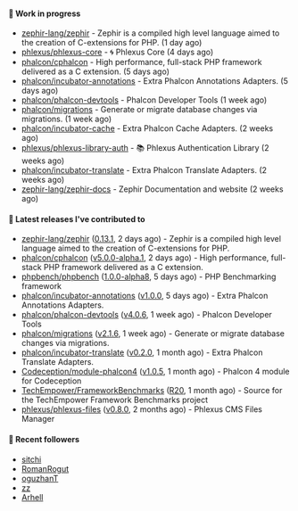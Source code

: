 #### :wrench: Work in progress

- [zephir-lang/zephir](https://github.com/zephir-lang/zephir) - Zephir is a compiled high level language aimed to the creation of C-extensions for PHP. (1 day ago)
- [phlexus/phlexus-core](https://github.com/phlexus/phlexus-core) - :cyclone: Phlexus Core (4 days ago)
- [phalcon/cphalcon](https://github.com/phalcon/cphalcon) - High performance, full-stack PHP framework delivered as a C extension. (5 days ago)
- [phalcon/incubator-annotations](https://github.com/phalcon/incubator-annotations) - Extra Phalcon Annotations Adapters. (5 days ago)
- [phalcon/phalcon-devtools](https://github.com/phalcon/phalcon-devtools) - Phalcon Developer Tools (1 week ago)
- [phalcon/migrations](https://github.com/phalcon/migrations) - Generate or migrate database changes via migrations. (1 week ago)
- [phalcon/incubator-cache](https://github.com/phalcon/incubator-cache) - Extra Phalcon Cache Adapters. (2 weeks ago)
- [phlexus/phlexus-library-auth](https://github.com/phlexus/phlexus-library-auth) - :books: Phlexus Authentication Library (2 weeks ago)
- [phalcon/incubator-translate](https://github.com/phalcon/incubator-translate) - Extra Phalcon Translate Adapters. (2 weeks ago)
- [zephir-lang/zephir-docs](https://github.com/zephir-lang/zephir-docs) - Zephir Documentation and website (2 weeks ago)

#### :pushpin: Latest releases I've contributed to

- [zephir-lang/zephir](https://github.com/zephir-lang/zephir) ([0.13.1](https://github.com/zephir-lang/zephir/releases/tag/0.13.1), 2 days ago) - Zephir is a compiled high level language aimed to the creation of C-extensions for PHP.
- [phalcon/cphalcon](https://github.com/phalcon/cphalcon) ([v5.0.0-alpha.1](https://github.com/phalcon/cphalcon/releases/tag/v5.0.0-alpha.1), 2 days ago) - High performance, full-stack PHP framework delivered as a C extension.
- [phpbench/phpbench](https://github.com/phpbench/phpbench) ([1.0.0-alpha8](https://github.com/phpbench/phpbench/releases/tag/1.0.0-alpha8), 5 days ago) - PHP Benchmarking framework
- [phalcon/incubator-annotations](https://github.com/phalcon/incubator-annotations) ([v1.0.0](https://github.com/phalcon/incubator-annotations/releases/tag/v1.0.0), 5 days ago) - Extra Phalcon Annotations Adapters.
- [phalcon/phalcon-devtools](https://github.com/phalcon/phalcon-devtools) ([v4.0.6](https://github.com/phalcon/phalcon-devtools/releases/tag/v4.0.6), 1 week ago) - Phalcon Developer Tools
- [phalcon/migrations](https://github.com/phalcon/migrations) ([v2.1.6](https://github.com/phalcon/migrations/releases/tag/v2.1.6), 1 week ago) - Generate or migrate database changes via migrations.
- [phalcon/incubator-translate](https://github.com/phalcon/incubator-translate) ([v0.2.0](https://github.com/phalcon/incubator-translate/releases/tag/v0.2.0), 1 month ago) - Extra Phalcon Translate Adapters.
- [Codeception/module-phalcon4](https://github.com/Codeception/module-phalcon4) ([v1.0.5](https://github.com/Codeception/module-phalcon4/releases/tag/v1.0.5), 1 month ago) - Phalcon 4 module for Codeception
- [TechEmpower/FrameworkBenchmarks](https://github.com/TechEmpower/FrameworkBenchmarks) ([R20](https://github.com/TechEmpower/FrameworkBenchmarks/releases/tag/R20), 1 month ago) - Source for the TechEmpower Framework Benchmarks project
- [phlexus/phlexus-files](https://github.com/phlexus/phlexus-files) ([v0.8.0](https://github.com/phlexus/phlexus-files/releases/tag/v0.8.0), 2 months ago) - Phlexus CMS Files Manager

#### :tada: Recent followers

- [sitchi](https://github.com/sitchi)
- [RomanRogut](https://github.com/RomanRogut)
- [oguzhanT](https://github.com/oguzhanT)
- [zz](https://github.com/zz)
- [Arhell](https://github.com/Arhell)
